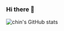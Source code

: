 ### Hi there 👋

![chin's GitHub stats](https://github-readme-stats.vercel.app/api?username=seaerchin&count_private=true&show_icons=true&theme=tokyonight)


<!--
**seaerchin/seaerchin** is a ✨ _special_ ✨ repository because its `README.md` (this file) appears on your GitHub profile.

Here are some ideas to get you started:

- 🔭 I’m currently working on ...
- 🌱 I’m currently learning ...
- 👯 I’m looking to collaborate on ...
- 🤔 I’m looking for help with ...
- 💬 Ask me about ...
- 📫 How to reach me: ...
- 😄 Pronouns: ...
- ⚡ Fun fact: ...
-->
